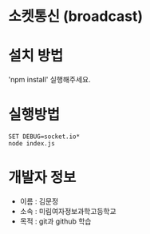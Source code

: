 
소켓통신 (broadcast)
================

# 설치 방법
'npm install' 실행해주세요.

# 실행방법
```
SET DEBUG=socket.io*
node index.js
```

# 개발자 정보
* 이름 : 김문정
* 소속 : 미림여자정보과학고등학교
* 목적 : git과 github 학습
